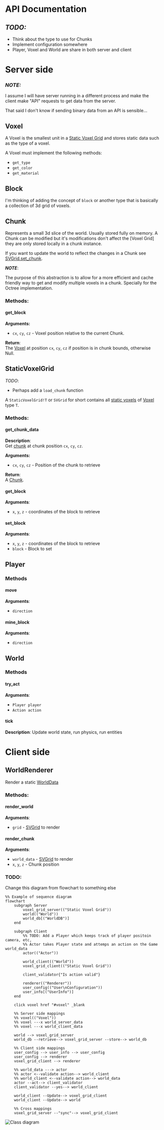 # API Documentation

## *TODO:*
- Think about the type to use for Chunks
- Implement configuration somewhere
- Player, Voxel and World are share in both server and client

# Server side
### *NOTE:*
I assume I will have server running in a different process and make
the client make "API" requests to get data from the server.

That said I don't know if sending binary data from an API is sensible...

## Voxel
A Voxel is the smallest unit in a [Static Voxel Grid](#staticvoxelgrid) and stores static data such as
the type of a voxel.

A Voxel must implement the following methods:
- `get_type`
- `get_color`
- `get_material`

## Block
I'm thinking of adding the concept of `block` or another type
that is basically a collection of 3d grid of voxels.

## Chunk
Represents a small 3d slice of the world. Usually stored fully on memory. A
Chunk can be modified but it's modifications don't affect the [Voxel Grid] they
are only stored locally in a chunk instance.

If you want to update the world to reflect the changes in a Chunk see
[SVGrid.set_chunk](set_chunk).

***NOTE***:

The purpose of this abstraction is to allow for a more efficient and cache
friendly way to get and modify multiple voxels in a chunk. Specially for the
Octree implementation.

### Methods:
#### get_block
**Arguments:**
- `cx`, `cy`, `cz` - Voxel position relative to the current Chunk.

**Return**:\
The [Voxel](voxel) at position `cx`, `cy`, `cz` if position is in chunk bounds, otherwise
Null.

## StaticVoxelGrid
*TODO*:
- Perhaps add a `load_chunk` function

A `StaticVoxelGrid!T` or `SVGrid` for short contains all [static voxels](#static-voxels) of [Voxel](#voxel) type
`T`.
### Methods:
#### get_chunk_data
**Description**:\
Get [chunk](chunk) at chunk position `cx`, `cy`, `cz`.

**Arguments:**
- `cx`, `cy`, `cz` - Position of the chunk to retrieve

**Return**:\
A [Chunk](chunk).

#### get_block
**Arguments**:
- `x`, `y`, `z` - coordinates of the block to retrieve
#### set_block
**Arguments**:
- `x`, `y`, `z` - coordinates of the block to retrieve
- `block` - Block to set

## Player
### Methods
#### move
**Arguments**:
- `direction`

#### mine_block
**Arguments**:
- `direction`

## World
### Methods
#### try_act
**Arguments**:
- `Player player`
- `Action action`

#### tick
**Description**:
Update world state, run physics, run entities

# Client side
## WorldRenderer
Render a static [WorldData](#world_data)

### Methods:
#### render_world
**Arguments**:
- `grid` - [SVGrid](#staticvoxelgrid) to render

#### render_chunk
**Arguments**:
- `world_data` - [SVGrid](#staticvoxelgrid) to render
- `x`, `y`, `z` - Chunk position

### TODO:
Change this diagram from flowchart to something else

```mermaid
%% Example of sequence diagram
flowchart
    subgraph Server
        voxel_grid_server(("Static Voxel Grid"))
        world(("World"))
        world_db[("WorldDB")]
    end

    subgraph Client
        %% TODO: Add a Player which keeps track of player positoin camera, etc,
        %% Actor takes Player state and attemps an action on the Game world_data
        actor(("Actor"))

        world_client(("World"))
        voxel_grid_client(("Static Voxel Grid"))

        client_validator{"Is action valid"}

        renderer(("Renderer"))
        user_config(("User\nConfiguration"))
        user_info[("UserInfo")]
    end

    click voxel href "#voxel" _blank

    %% Server side mappings
    %% voxel(("Voxel"))
    %% voxel ---x world_server_data
    %% voxel ---x world_client_data

    world --> voxel_grid_server
    world_db --retrieve--> voxel_grid_server --store--> world_db

    %% Client side mappings
    user_config --> user_info --> user_config 
    user_config --> renderer
    voxel_grid_client --> renderer

    %% world_data ---> actor
    %% actor <--validate action--> world_client
    %% world_client <--validate action--> world_data
    actor --act--> client_validator
    client_validator --yes--> world_client

    world_client --Update--> voxel_grid_client
    world_client --Update--> world

    %% Cross mappings
    voxel_grid_server --"sync"--> voxel_grid_client
```

![Class diagram](diagram.png)
